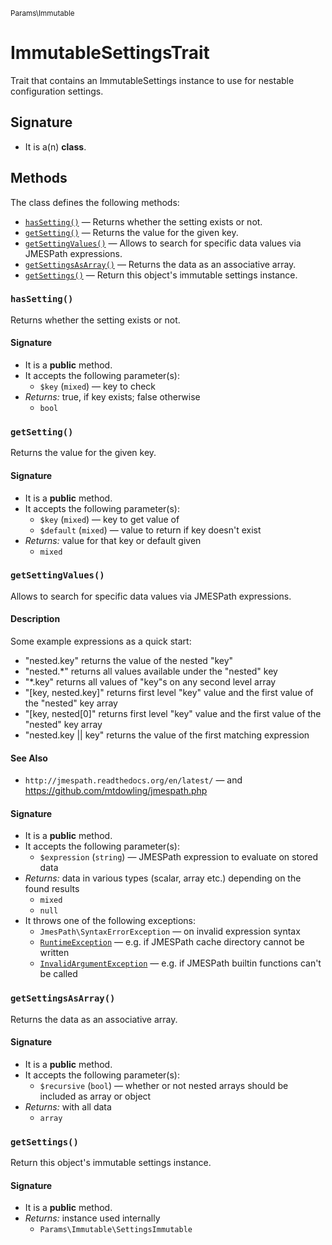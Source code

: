 <small>Params\Immutable</small>

ImmutableSettingsTrait
======================

Trait that contains an ImmutableSettings instance to use for nestable configuration settings.

Signature
---------

- It is a(n) **class**.

Methods
-------

The class defines the following methods:

- [`hasSetting()`](#hasSetting) &mdash; Returns whether the setting exists or not.
- [`getSetting()`](#getSetting) &mdash; Returns the value for the given key.
- [`getSettingValues()`](#getSettingValues) &mdash; Allows to search for specific data values via JMESPath expressions.
- [`getSettingsAsArray()`](#getSettingsAsArray) &mdash; Returns the data as an associative array.
- [`getSettings()`](#getSettings) &mdash; Return this object&#039;s immutable settings instance.

### `hasSetting()` <a name="hasSetting"></a>

Returns whether the setting exists or not.

#### Signature

- It is a **public** method.
- It accepts the following parameter(s):
    - `$key` (`mixed`) &mdash; key to check
- _Returns:_ true, if key exists; false otherwise
    - `bool`

### `getSetting()` <a name="getSetting"></a>

Returns the value for the given key.

#### Signature

- It is a **public** method.
- It accepts the following parameter(s):
    - `$key` (`mixed`) &mdash; key to get value of
    - `$default` (`mixed`) &mdash; value to return if key doesn&#039;t exist
- _Returns:_ value for that key or default given
    - `mixed`

### `getSettingValues()` <a name="getSettingValues"></a>

Allows to search for specific data values via JMESPath expressions.

#### Description

Some example expressions as a quick start:

- &quot;nested.key&quot;           returns the value of the nested &quot;key&quot;
- &quot;nested.*&quot;             returns all values available under the &quot;nested&quot; key
- &quot;*.key&quot;                returns all values of &quot;key&quot;s on any second level array
- &quot;[key, nested.key]&quot;    returns first level &quot;key&quot; value and the first value of the &quot;nested&quot; key array
- &quot;[key, nested[0]&quot;      returns first level &quot;key&quot; value and the first value of the &quot;nested&quot; key array
- &quot;nested.key || key&quot;    returns the value of the first matching expression

#### See Also

- `http://jmespath.readthedocs.org/en/latest/` &mdash; and https://github.com/mtdowling/jmespath.php

#### Signature

- It is a **public** method.
- It accepts the following parameter(s):
    - `$expression` (`string`) &mdash; JMESPath expression to evaluate on stored data
- _Returns:_ data in various types (scalar, array etc.) depending on the found results
    - `mixed`
    - `null`
- It throws one of the following exceptions:
    - `JmesPath\SyntaxErrorException` &mdash; on invalid expression syntax
    - [`RuntimeException`](http://php.net/class.RuntimeException) &mdash; e.g. if JMESPath cache directory cannot be written
    - [`InvalidArgumentException`](http://php.net/class.InvalidArgumentException) &mdash; e.g. if JMESPath builtin functions can&#039;t be called

### `getSettingsAsArray()` <a name="getSettingsAsArray"></a>

Returns the data as an associative array.

#### Signature

- It is a **public** method.
- It accepts the following parameter(s):
    - `$recursive` (`bool`) &mdash; whether or not nested arrays should be included as array or object
- _Returns:_ with all data
    - `array`

### `getSettings()` <a name="getSettings"></a>

Return this object&#039;s immutable settings instance.

#### Signature

- It is a **public** method.
- _Returns:_ instance used internally
    - `Params\Immutable\SettingsImmutable`

